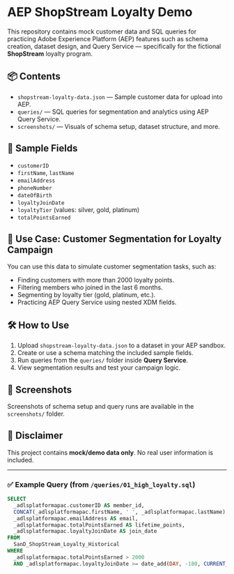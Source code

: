 # AEP ShopStream Loyalty Demo

This repository contains mock customer data and SQL queries for practicing Adobe Experience Platform (AEP) features such as schema creation, dataset design, and Query Service — specifically for the fictional **ShopStream** loyalty program.

## 📦 Contents

- `shopstream-loyalty-data.json` — Sample customer data for upload into AEP.
- `queries/` — SQL queries for segmentation and analytics using AEP Query Service.
- `screenshots/` — Visuals of schema setup, dataset structure, and more.

## 🧾 Sample Fields

- `customerID`
- `firstName`, `lastName`
- `emailAddress`
- `phoneNumber`
- `dateOfBirth`
- `loyaltyJoinDate`
- `loyaltyTier` (values: silver, gold, platinum)
- `totalPointsEarned`

## 🎯 Use Case: Customer Segmentation for Loyalty Campaign

You can use this data to simulate customer segmentation tasks, such as:

- Finding customers with more than 2000 loyalty points.
- Filtering members who joined in the last 6 months.
- Segmenting by loyalty tier (gold, platinum, etc.).
- Practicing AEP Query Service using nested XDM fields.

## 🛠 How to Use

1. Upload `shopstream-loyalty-data.json` to a dataset in your AEP sandbox.
2. Create or use a schema matching the included sample fields.
3. Run queries from the `queries/` folder inside **Query Service**.
4. View segmentation results and test your campaign logic.

## 📸 Screenshots

Screenshots of schema setup and query runs are available in the `screenshots/` folder.

## 🔐 Disclaimer

This project contains **mock/demo data only**. No real user information is included.

---

### ✅ Example Query (from `/queries/01_high_loyalty.sql`)

```sql
SELECT
  _adlsplatformapac.customerID AS member_id,
  CONCAT(_adlsplatformapac.firstName, ' ', _adlsplatformapac.lastName) AS full_name,
  _adlsplatformapac.emailAddress AS email,
  _adlsplatformapac.totalPointsEarned AS lifetime_points,
  _adlsplatformapac.loyaltyJoinDate AS join_date
FROM
  SanD_ShopStream_Loyalty_Historical
WHERE
  _adlsplatformapac.totalPointsEarned > 2000
  AND _adlsplatformapac.loyaltyJoinDate >= date_add(DAY, -180, CURRENT_DATE)
